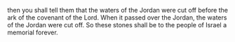 then you shall tell them that the waters of the Jordan were cut off before the ark of the covenant of the Lord. When it passed over the Jordan, the waters of the Jordan were cut off. So these stones shall be to the people of Israel a memorial forever.
